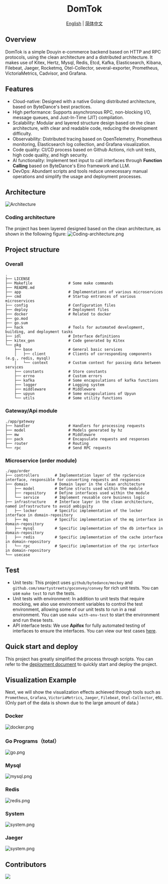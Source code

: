 <div align="center">
  <h1 style="display: inline-block; vertical-align: middle;">DomTok</h1>
</div>

<div align="center">
  <a href="#overview">English</a> | <a href="docs/README.zh.md">简体中文</a>
</div>

## Overview
DomTok is a simple Douyin e-commerce backend based on HTTP and RPC protocols, using the clean architecture and a distributed architecture. It makes use of Kitex, Hertz, Mysql, Redis, Etcd, Kafka, Elasticsearch, Kibana, Filebeat, Jaeger, Rocketmq, Otel-Collector, several-exporter, Prometheus, VictoriaMetrics, Cadvisor, and Grafana.

## Features
- Cloud-native: Designed with a native Golang distributed architecture, based on ByteDance's best practices.
- High performance: Supports asynchronous RPC, non-blocking I/O, message queues, and Just-In-Time (JIT) compilation.
- Scalability: Modular and layered structure design based on the clean architecture, with clear and readable code, reducing the development difficulty.
- Observability: Distributed tracing based on OpenTelemetry, Prometheus monitoring, Elasticsearch log collection, and Grafana visualization.
- Code quality: CI/CD process based on Github Actions, rich unit tests, high code quality, and high security.
- AI functionality: Implement text input to call interfaces through **Function Calling** based on ByteDance's Eino framework and LLM.
- DevOps: Abundant scripts and tools reduce unnecessary manual operations and simplify the usage and deployment processes.

## Architecture
![Architecture](./docs/img/Architecture.png)

### Coding architecture
The project has been layered designed based on the clean architecture, as shown in the following figure:
![Coding-architecture.png](./docs/img/Coding-architecture.png)

## Project structure

### Overall
```text
.
├── LICENSE
├── Makefile                # Some make commands
├── README.md     
├── app                     # Implementations of various microservices
├── cmd                     # Startup entrances of various microservices
├── config                  # Configuration files
├── deploy                  # Deployment files
├── docker                  # Related to docker
├── go.mod
├── go.sum
├── hack                    # Tools for automated development, building, and deployment tasks
├── idl                     # Interface definitions
├── kitex_gen               # Code generated by Kitex
└── pkg
    ├── base                # General basic services
    │   ├── client    	    # Clients of corresponding components (e.g., redis, mysql)
    │   └── context         # Custom context for passing data between services
    ├── constants           # Store constants
    ├── errno               # Custom errors
    ├── kafka               # Some encapsulations of kafka functions
    ├── logger              # Logging system
    ├── middleware          # Middleware
    ├── upyun               # Some encapsulations of Upyun
    └── utils               # Some utility functions
```

### Gateway/Api module
```text
./app/gateway
├── handler                 # Handlers for processing requests
├── model                   # Models generated by hz
├── mw                      # Middleware
├── pack                    # Encapsulate requests and responses
├── router                  # Routing
└── rpc                     # Send RPC requests
```

### Microservice (order module)
```text
./app/order
├── controllers       # Implementation layer of the rpcService interface, responsible for converting requests and responses
├── domain            # Domain layer in the clean architecture
│   ├── model         # Define structs used within the module
│   ├── repository    # Define interfaces used within the module
│   └── service       # Implement reusable core business logic
├── infrastructure    # Interface layer in the clean architecture, named infrastructure to avoid ambiguity
│   ├── locker        # Specific implementation of the locker interface in domain-repository
│   ├── mq            # Specific implementation of the mq interface in domain-repository
│   ├── mysql         # Specific implementation of the db interface in domain-repository
│   ├── redis         # Specific implementation of the cache interface in domain-repository
│   └── rpc           # Specific implementation of the rpc interface in domain-repository
└── usecase
```

## Test
- Unit tests: This project uses `github/bytedance/mockey` and `github.com/smartystreets/goconvey/convey` for rich unit tests. You can use `make test` to run the tests.
- Unit tests with environment: In addition to unit tests that require mocking, we also use environment variables to control the test environment, allowing some of our unit tests to run in a real environment. You can use `make with-env-test` to start the environment and run these tests.
- API interface tests: We use **Apifox** for fully automated testing of interfaces to ensure the interfaces. You can view our test cases [here]().

## Quick start and deploy
This project has greatly simplified the process through scripts. You can refer to the [deployment document](docs/deploy.md) to quickly start and deploy the project.

## Visualization Example
Next, we will show the visualization effects achieved through tools such as `Prometheus`, `Grafana`, `VictoriaMetrics`, `Jaeger`, `Filebeat`, `Otel-Collector`, etc. (Only part of the data is shown due to the large amount of data.)

### Docker
![docker.png](docs/img/metrics/docker.png)

### Go Programs（total）
![go.png](docs/img/metrics/go.png)

### Mysql
![mysql.png](docs/img/metrics/mysql.png)

### Redis
![redis.png](docs/img/metrics/redis.png)

### System
![system.png](docs/img/metrics/system.png)

### Jaeger
![system.png](docs/img/metrics/jaeger.png)


## Contributors

<a href="https://github.com/west2-online/DomTok/graphs/contributors">
  <img src="https://contrib.rocks/image?repo=west2-online/DomTok" />
</a>

